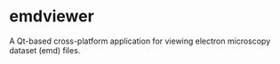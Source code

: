 # emdviewer
A Qt-based cross-platform application for viewing electron microscopy dataset (emd) files.
